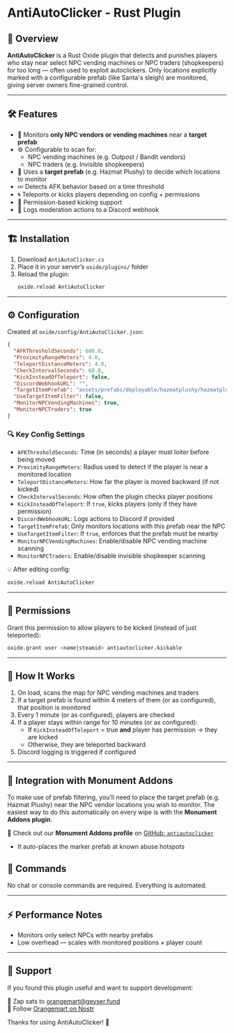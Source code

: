 # AntiAutoClicker - Rust Plugin

## 📌 Overview
**AntiAutoClicker** is a Rust Oxide plugin that detects and punishes players who stay near select NPC vending machines or NPC traders (shopkeepers) for too long — often used to exploit autoclickers. Only locations explicitly marked with a configurable prefab (like Santa's sleigh) are monitored, giving server owners fine-grained control.

---

## 🛠️ Features
- 🎯 Monitors **only NPC vendors or vending machines** near a **target prefab**
- ⚙️ Configurable to scan for:
  - NPC vending machines (e.g. Outpost / Bandit vendors)
  - NPC traders (e.g. Invisible shopkeepers)
- 📍 Uses a **target prefab** (e.g. Hazmat Plushy) to decide which locations to monitor
- 💤 Detects AFK behavior based on a time threshold
- 🌀 Teleports or kicks players depending on config + permissions
- 🔐 Permission-based kicking support
- 📡 Logs moderation actions to a Discord webhook

---

## 🏗️ Installation
1. Download `AntiAutoClicker.cs`
2. Place it in your server’s `oxide/plugins/` folder
3. Reload the plugin:
   ```sh
   oxide.reload AntiAutoClicker
   ```

---

## ⚙️ Configuration
Created at `oxide/config/AntiAutoClicker.json`:
```json
{
  "AFKThresholdSeconds": 600.0,
  "ProximityRangeMeters": 4.0,
  "TeleportDistanceMeters": 4.0,
  "CheckIntervalSeconds": 60.0,
  "KickInsteadOfTeleport": false,
  "DiscordWebhookURL": "",
  "TargetItemPrefab": "assets/prefabs/deployable/hazmatplushy/hazmatplushy_deployed.prefab",
  "UseTargetItemFilter": false,
  "MonitorNPCVendingMachines": true,
  "MonitorNPCTraders": true
}
```

### 🔍 Key Config Settings
- `AFKThresholdSeconds`: Time (in seconds) a player must loiter before being moved
- `ProximityRangeMeters`: Radius used to detect if the player is near a monitored location
- `TeleportDistanceMeters`: How far the player is moved backward (if not kicked)
- `CheckIntervalSeconds`: How often the plugin checks player positions
- `KickInsteadOfTeleport`: If `true`, kicks players (only if they have permission)
- `DiscordWebhookURL`: Logs actions to Discord if provided
- `TargetItemPrefab`: Only monitors locations with this prefab near the NPC
- `UseTargetItemFilter`: If `true`, enforces that the prefab must be nearby
- `MonitorNPCVendingMachines`: Enable/disable NPC vending machine scanning
- `MonitorNPCTraders`: Enable/disable invisible shopkeeper scanning

💡 After editing config:
```sh
oxide.reload AntiAutoClicker
```

---

## 🔑 Permissions
Grant this permission to allow players to be kicked (instead of just teleported):
```sh
oxide.grant user <name|steamid> antiautoclicker.kickable
```

---

## 🧠 How It Works
1. On load, scans the map for NPC vending machines and traders
2. If a target prefab is found within 4 meters of them (or as configured), that position is monitored
3. Every 1 minute (or as configured), players are checked
4. If a player stays within range for 10 minutes (or as configured):
   - If `KickInsteadOfTeleport` = true **and** player has permission → they are kicked
   - Otherwise, they are teleported backward
5. Discord logging is triggered if configured

---
## 🧩 Integration with Monument Addons
To make use of prefab filtering, you’ll need to place the target prefab (e.g. Hazmat Plushy) near the NPC vendor locations you wish to monitor. The easiest way to do this automatically on every wipe is with the **Monument Addons plugin**.

🔧 Check out our **Monument Addons profile** on [GitHub: `antiautoclicker`](https://github.com/orangemart/MonumentAddons/blob/main/antiautoclicker.json)
- It auto-places the marker prefab at known abuse hotspots


## 🔄 Commands
No chat or console commands are required. Everything is automated.

---

## ⚡ Performance Notes
- Monitors only select NPCs with nearby prefabs
- Low overhead — scales with monitored positions × player count

---

## 🙏 Support
If you found this plugin useful and want to support development:

💸 Zap sats to [orangemart@geyser.fund](https://geyser.fund/project/orange?hero=orangemart)  
📡 Follow [Orangemart on Nostr](https://primal.net/ORANGEMART)

Thanks for using AntiAutoClicker! 🧡
